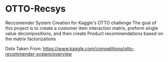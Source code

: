# OTTO-Recsys
Reccomender System Creation for Kaggle's OTTO challenge
The goal of this project is to create a customer item interaction matrix, preform single value decompositions, and then create
Product recommendations based on the matrix factorizations


Data Taken From: https://www.kaggle.com/competitions/otto-recommender-system/overview
